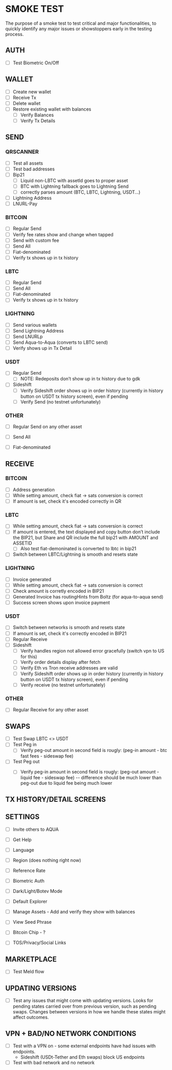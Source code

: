 # SMOKE TEST
The purpose of a smoke test to test critical and major functionalities,
to quickly identify any major issues or showstoppers early in the testing process.

## AUTH
- [ ] Test Biometric On/Off

## WALLET
- [ ] Create new wallet
- [ ] Receive Tx
- [ ] Delete wallet
- [ ] Restore existing wallet with balances
    - [ ] Verify Balances
    - [ ] Verify Tx Details

## SEND
### QRSCANNER
- [ ] Test all assets
- [ ] Test bad addresses
- [ ] Bip21
    - [ ] Liquid non-LBTC with assetId goes to proper asset
    - [ ] BTC with Lightning fallback goes to Lightning Send
    - [ ] correctly parses amount (BTC, LBTC, Lightning, USDT...)
- [ ] Lightning Address
- [ ] LNURL-Pay

### BITCOIN
- [ ] Regular Send
- [ ] Verify fee rates show and change when tapped
- [ ] Send with custom fee
- [ ] Send All
- [ ] Fiat-denominated
- [ ] Verify tx shows up in tx history

### LBTC
- [ ] Regular Send
- [ ] Send All
- [ ] Fiat-denominated
- [ ] Verify tx shows up in tx history

### LIGHTNING
- [ ] Send various wallets
- [ ] Send Lightning Address
- [ ] Send LNURLp
- [ ] Send Aqua-to-Aqua (converts to LBTC send)
- [ ] Verify shows up in Tx Detail

### USDT
- [ ] Regular Send
    - [ ] NOTE: Redeposits don’t show up in tx history due to gdk
- [ ] Sideshift
    - [ ] Verify Sideshift order shows up in order history (currently in history button on USDT tx history screen), even if pending
    - [ ] Verify Send (no testnet unfortunately)

### OTHER
- [ ] Regular Send on any other asset
- [ ] Send All
- [ ] Fiat-denominated


## RECEIVE
### BITCOIN
- [ ] Address generation
- [ ] While setting amount, check fiat -> sats conversion is correct
- [ ] If amount is set, check it's encoded correctly in QR

### LBTC
- [ ] While setting amount, check fiat -> sats conversion is correct
- [ ] If amount is entered, the text displayed and copy button don’t include the BIP21, but Share and QR include the full bip21 with AMOUNT and ASSETID
    - [ ] Also test fiat-demoninated is converted to lbtc in bip21
- [ ] Switch between LBTC/Lightning is smooth and resets state

### LIGHTNING
- [ ] Invoice generated
- [ ] While setting amount, check fiat -> sats conversion is correct
- [ ] Check amount is corretly encoded in BIP21
- [ ] Generated Invoice has routingHints from Boltz (for aqua-to-aqua send)
- [ ] Success screen shows upon invoice payment

### USDT
- [ ] Switch between networks is smooth and resets state
- [ ] If amount is set, check it's correctly encoded in BIP21
- [ ] Regular Receive
- [ ] Sideshift
    - [ ] Verify handles region not allowed error gracefully (switch vpn to US for this)
    - [ ] Verify order details display after fetch
    - [ ] Verify Eth vs Tron receive addresses are valid
    - [ ] Verify Sideshift order shows up in order history (currently in history button on USDT tx history screen), even if pending
    - [ ] Verify receive (no testnet unfortunately)

### OTHER
- [ ] Regular Receive for any other asset


## SWAPS
- [ ] Test Swap LBTC <> USDT
- [ ] Test Peg in
    - [ ] Verify peg-out amount in second field is rougly: (peg-in amount - btc fast fees - sideswap fee)
- [ ] Test Peg out
  - [ ] Verify peg-in amount in second field is rougly: (peg-out amount - liquid fee - sideswap fee) 
       -- difference should be much lower than peg-out due to liquid fee being much lower


## TX HISTORY/DETAIL SCREENS



## SETTINGS
- [ ] Invite others to AQUA
- [ ] Get Help
- [ ] Language
- [ ] Region (does nothing right now)
- [ ] Reference Rate
- [ ] Biometric Auth
- [ ] Dark/Light/Botev Mode
- [ ] Default Explorer
- [ ] Manage Assets - Add and verify they show with balances
- [ ] View Seed Phrase
- [ ] Bitcoin Chip - ?
- [ ] TOS/Privacy/Social Links



##  MARKETPLACE
- [ ] Test Meld flow


## UPDATING VERSIONS
- [ ] Test any issues that might come with updating versions. Looks for pending states carried over from previous version, such as pending swaps. Changes between versions in how we handle these states might affect outcomes.


## VPN + BAD/NO NETWORK CONDITIONS
- [ ] Test with a VPN on - some external endpoints have had issues with endpoints. 
    - Sideshift (USDt-Tether and Eth swaps) block US endpoints
- [ ] Test with bad network and no network
